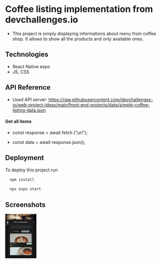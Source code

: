 
# Coffee listing implementation from devchallenges.io

- This project is simply displaying informations about menu from coffee shop. It allows to show all the products and only available ones.

## Technologies

 - React Native expo
 - JS, CSS


## API Reference
- Used API server: https://raw.githubusercontent.com/devchallenges-io/web-project-ideas/main/front-end-projects/data/simple-coffee-listing-data.json
#### Get all items


  - const response = await fetch ("url");

  - const data = await response.json();



## Deployment

To deploy this project run

```bash
  npm install
```
```bash
  npx expo start
```


## Screenshots

<img src="./assets/images/1.jpg" width=100 height=150>

